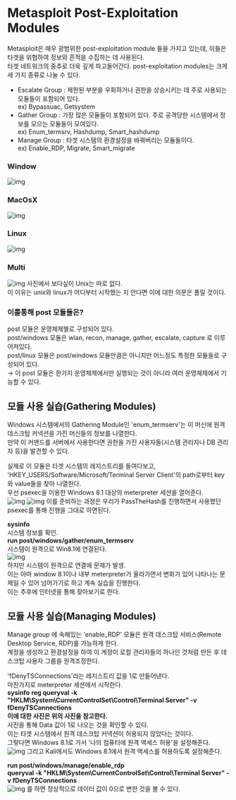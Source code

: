 # Metasploit Post-Exploitation Modules  
Metasploit은 매우 광범위한 post-exploitation module 들을 가지고 있는데, 이들은 타겟을 위협하여 정보와 흔적을 수집하는 데 사용된다.  
타겟 네트워크의 중추로 더욱 깊게 파고들어간다. post-exploitation modules는 크게 세 가지 종류로 나눌 수 있다.  

- Escalate Group : 제한된 부분을 우회하거나 권한을 상승시키는 데 주로 사용되는 모듈들이 포함되어 있다.  
ex) Bypassuac, Getsystem  
- Gather Group : 가장 많은 모듈들이 포함되어 있다. 주로 공격당한 시스템에서 정보를 모으는 모듈들이 모여있다.  
ex) Enum_termsrv, Hashdump, Smart_hashdump
- Manage Group : 타겟 시스템의 환경설정을 바꿔버리는 모듈들이다.  
ex) Enable_RDP, Migrate, Smart_migrate  

### Window
![img](https://github.com/arad4228/2021_winter/blob/main/Kali_linux/Post%20Exploitation/Metasploit%20Post-Exploitation%20Modules%20List/Source/window%EA%B4%80%EB%A0%A8.png)
### MacOsX
![img](https://github.com/arad4228/2021_winter/blob/main/Kali_linux/Post%20Exploitation/Metasploit%20Post-Exploitation%20Modules%20List/Source/MacOsX%EA%B4%80%EB%A0%A8.png)
### Linux
![img](https://github.com/arad4228/2021_winter/blob/main/Kali_linux/Post%20Exploitation/Metasploit%20Post-Exploitation%20Modules%20List/Source/Linux%EA%B4%80%EB%A0%A8.png)  
### Multi
![img](https://github.com/arad4228/2021_winter/blob/main/Kali_linux/Post%20Exploitation/Metasploit%20Post-Exploitation%20Modules%20List/Source/multi(unixX)%EA%B4%80%EB%A0%A8.png)
사진에서 보다싶이 Unix는 따로 없다.  
이 이유는 unix와 linux가 어디부터 시작했는 지 안다면 이에 대한 의문은 풀릴 것이다.  

### 이를통해 post 모듈들은?
post 모듈은 운영체제별로 구성되어 있다.  
post/windows 모듈은 wlan, recon, manage, gather, escalate, capture 로 이루어져있다.  
post/linux 모듈은 post/windows 모듈만큼은 아니지만 어느정도 특정한 모듈들로 구성되어 있다.  
→ 이 post 모듈은 한가지 운영체제에서만 실행되는 것이 아니라 여러 운영체제에서 기능할 수 있다.  

## 모듈 사용 실습(Gathering Modules)
Windows 시스템에서의 Gathering Module인 'enum_termserv'는 이 머신에 원격 데스크탑 커넥션을 가진 머신들의 정보를 나열한다.  
만약 이 커맨드를 서버에서 사용한다면 권한을 가진 사용자들(시스템 관리자나 DB 관리자 등)을 발견할 수 있다.  

실제로 이 모듈은 타겟 시스템의 레지스트리를 들여다보고, 'HKEY_USERS/Software/Microsoft/Terminal Server Client'의 path로부터 key와 value들을 찾아 나열한다.  
우선 psexec을 이용한 Windows 8.1 대상의 meterpreter 세션을 열어준다.  
![img](https://github.com/arad4228/2021_winter/blob/main/Kali_linux/Post%20Exploitation/Metasploit%20Post-Exploitation%20Modules%20List/Source/%EC%8B%A4%EC%8A%B5%20%EC%A4%80%EB%B9%841.png)
![img](https://github.com/arad4228/2021_winter/blob/main/Kali_linux/Post%20Exploitation/Metasploit%20Post-Exploitation%20Modules%20List/Source/%EC%8B%A4%EC%8A%B5%20%EC%A4%80%EB%B9%842.png)
이를 준비하는 과정은 우리가 PassTheHash를 진행하면서 사용했던 psexec를 통해 진행을 그대로 하면된다. 

**sysinfo**  
시스템 정보를 확인.  
**run post/windows/gather/enum_termserv**  
시스템이 원격으로 Win8.1에 연결된다.  
![img](https://github.com/arad4228/2021_winter/blob/main/Kali_linux/Post%20Exploitation/Metasploit%20Post-Exploitation%20Modules%20List/Source/%EC%8B%A4%EC%8A%B51.png)  
하지만 시스템이 원격으로 연결에 문제가 발생.  
이는 아마 window 8.1이나 내부 meterpreter가 올라가면서 변화가 있어 나타나는 문제일 수 있어 넘어가기로 하고 계속 실습을 진행한다.  
이는 추후에 인터넷을 통해 찾아보기로 한다.  

## 모듈 사용 실습(Managing Modules)
Manage group 에 속해있는 'enable_RDP' 모듈은 원격 데스크탑 서비스(Remote Desktop Service, RDP)를 가능하게 한다.  
계정을 생성하고 환경설정을 하여 이 계정이 로컬 관리자들의 하나인 것처럼 만든 후 데스크탑 사용자 그룹을 원격조정한다.  

'fDenyTSConnections'라는 레지스트리 값을 1로 만들어낸다.  
마찬가지로 meterpreter 세션에서 시작한다.  
**sysinfo**
**reg queryval -k "HKLM\\System\\CurrentControlSet\\Control\\Terminal Server" -v fDenyTSConnections**  
**이에 대한 사진은 위의 사진을 참고한다.**  
사진을 통해 Data 값이 1로 나오는 것을 확인할 수 있다.  
이는 타겟 시스템에서 원격 데스크탑 커넥션이 허용되지 않았다는 것이다.  
그렇다면 Windows 8.1로 가서 '나의 컴퓨터에 원격 액세스 허용'을 설정해준다.  
![img](https://github.com/arad4228/2021_winter/blob/main/Kali_linux/Post%20Exploitation/Metasploit%20Post-Exploitation%20Modules%20List/Source/%EC%8B%A4%EC%8A%B51%20%EC%84%A4%EC%A0%95.png)
그리고 Kali에서도 Windows 8.1에서 원격 액세스를 허용하도록 설정해준다. 

**run post/windows/manage/enable_rdp**  
**queryval -k "HKLM\\System\\CurrentControlSet\\Control\\Terminal Server" -v fDenyTSConnections**  
![img](https://github.com/arad4228/2021_winter/blob/main/Kali_linux/Post%20Exploitation/Metasploit%20Post-Exploitation%20Modules%20List/Source/%EC%8B%A4%EC%8A%B5%20%EC%99%84%EB%A3%8C.png)
를 하면 정상적으로 데이터 값이 0으로 변한 것을 볼 수 있다.
